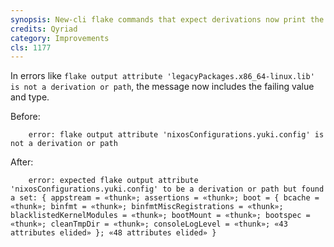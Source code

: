 ```yaml
---
synopsis: New-cli flake commands that expect derivations now print the failing value and its type
credits: Qyriad
category: Improvements
cls: 1177
---
```


In errors like `flake output attribute 'legacyPackages.x86_64-linux.lib' is not a derivation or path`, the message now includes the failing value and type.

Before:

```
    error: flake output attribute 'nixosConfigurations.yuki.config' is not a derivation or path
````

After:

```
    error: expected flake output attribute 'nixosConfigurations.yuki.config' to be a derivation or path but found a set: { appstream = «thunk»; assertions = «thunk»; boot = { bcache = «thunk»; binfmt = «thunk»; binfmtMiscRegistrations = «thunk»; blacklistedKernelModules = «thunk»; bootMount = «thunk»; bootspec = «thunk»; cleanTmpDir = «thunk»; consoleLogLevel = «thunk»; «43 attributes elided» }; «48 attributes elided» }
```
